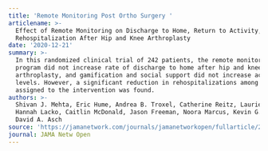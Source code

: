 ```yaml
---
title: 'Remote Monitoring Post Ortho Surgery '
articlename: >-
  Effect of Remote Monitoring on Discharge to Home, Return to Activity, and
  Rehospitalization After Hip and Knee Arthroplasty
date: '2020-12-21'
summary: >-
  In this randomized clinical trial of 242 patients, the remote monitoring
  program did not increase rate of discharge to home after hip and knee
  arthroplasty, and gamification and social support did not increase activity
  levels. However, a significant reduction in rehospitalizations among those
  assigned to the intervention was found.
authors: >-
  Shivan J. Mehta, Eric Hume, Andrea B. Troxel, Catherine Reitz, Laurie Norton,
  Hannah Lacko, Caitlin McDonald, Jason Freeman, Noora Marcus, Kevin G. Volpp,
  David A. Asch
source: 'https://jamanetwork.com/journals/jamanetworkopen/fullarticle/2774354'
journal: JAMA Netw Open
---
```


